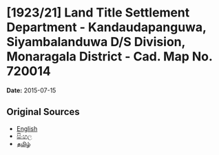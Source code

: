 # [1923/21] Land Title Settlement Department - Kandaudapanguwa, Siyambalanduwa D/S Division, Monaragala District - Cad. Map No. 720014

**Date:** 2015-07-15

## Original Sources

- [English](https://documents.gov.lk/view/extra-gazettes/2015/7/1923-21_E.pdf)
- [සිංහල](https://documents.gov.lk/view/extra-gazettes/2015/7/1923-21_S.pdf)
- [தமிழ்](https://documents.gov.lk/view/extra-gazettes/2015/7/1923-21_T.pdf)
